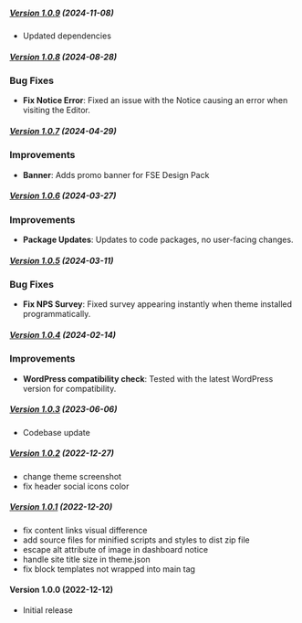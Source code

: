 ##### [Version 1.0.9](https://github.com/Codeinwp/fork/compare/v1.0.8...v1.0.9) (2024-11-08)

- Updated dependencies

##### [Version 1.0.8](https://github.com/Codeinwp/fork/compare/v1.0.7...v1.0.8) (2024-08-28)

### Bug Fixes

- **Fix Notice Error**: Fixed an issue with the Notice causing an error when visiting the Editor.

##### [Version 1.0.7](https://github.com/Codeinwp/fork/compare/v1.0.6...v1.0.7) (2024-04-29)

### Improvements

- **Banner**: Adds promo banner for FSE Design Pack

##### [Version 1.0.6](https://github.com/Codeinwp/fork/compare/v1.0.5...v1.0.6) (2024-03-27)

### Improvements

- **Package Updates**: Updates to code packages, no user-facing changes.

##### [Version 1.0.5](https://github.com/Codeinwp/fork/compare/v1.0.4...v1.0.5) (2024-03-11)

### Bug Fixes

- **Fix NPS Survey**: Fixed survey appearing instantly when theme installed programmatically.

##### [Version 1.0.4](https://github.com/Codeinwp/fork/compare/v1.0.3...v1.0.4) (2024-02-14)

### Improvements

- **WordPress compatibility check**: Tested with the latest WordPress version for compatibility.

##### [Version 1.0.3](https://github.com/Codeinwp/fork/compare/v1.0.2...v1.0.3) (2023-06-06)

- Codebase update

##### [Version 1.0.2](https://github.com/Codeinwp/fork/compare/v1.0.1...v1.0.2) (2022-12-27)

- change theme screenshot
- fix header social icons color

##### [Version 1.0.1](https://github.com/Codeinwp/fork/compare/v1.0.0...v1.0.1) (2022-12-20)

* fix content links visual difference
* add source files for minified scripts and styles to dist zip file
* escape alt attribute of image in dashboard notice
* handle site title size in theme.json
* fix block templates not wrapped into main tag

####   Version 1.0.0 (2022-12-12)

- Initial release
